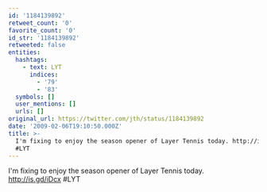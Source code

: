 ```yaml
---
id: '1184139892'
retweet_count: '0'
favorite_count: '0'
id_str: '1184139892'
retweeted: false
entities:
  hashtags:
    - text: LYT
      indices:
        - '79'
        - '83'
  symbols: []
  user_mentions: []
  urls: []
original_url: https://twitter.com/jth/status/1184139892
date: '2009-02-06T19:10:50.000Z'
title: >-
  I'm fixing to enjoy the season opener of Layer Tennis today. http://is.gd/iDcx
  #LYT
---
```


I'm fixing to enjoy the season opener of Layer Tennis today. http://is.gd/iDcx #LYT